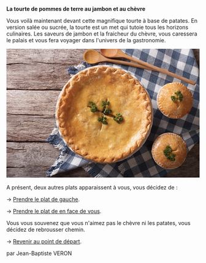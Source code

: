 __La tourte de pommes de terre au jambon et au chèvre__

Vous voilà maintenant devant cette magnifique tourte à base de patates. En version salée ou sucrée, la tourte est un met qui tutoie tous les horizons culinaires. Les saveurs de jambon et la fraicheur du chèvre, vous caressera le palais et vous fera voyager dans l'univers de la gastronomie.

![alt text](/images/Plat7.jpg)

A présent, deux autres plats apparaissent à vous, vous décidez de : 

-> [Prendre le plat de gauche](https://github.com/cfourcaud/TP2_GRP3_Labyrinthe/blob/main/Salle8.md "Le plat de gauche").

-> [Prendre le plat de en face de vous](https://github.com/cfourcaud/TP2_GRP3_Labyrinthe/blob/main/Salle9.md "Le plat devant").

Vous vous souvenez que vous n'aimez pas le chèvre ni les patates, vous décidez de rebrousser chemin.

-> [Revenir au point de départ](https://github.com/cfourcaud/TP2_GRP3_Labyrinthe/blob/main/index.md "Revenir au point de départ").

par Jean-Baptiste VERON
